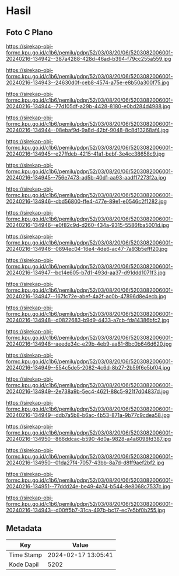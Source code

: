 # Hasil

## Foto C Plano

https://sirekap-obj-formc.kpu.go.id/c1b6/pemilu/pdpr/52/03/08/20/06/5203082006001-20240216-134942--387a4288-428d-46ad-b394-f79cc255a559.jpg

https://sirekap-obj-formc.kpu.go.id/c1b6/pemilu/pdpr/52/03/08/20/06/5203082006001-20240216-134943--24630d0f-ceb8-4574-a75e-e8b50a300f75.jpg

https://sirekap-obj-formc.kpu.go.id/c1b6/pemilu/pdpr/52/03/08/20/06/5203082006001-20240216-134944--77d105df-a29b-4428-8180-e0bd284d4988.jpg

https://sirekap-obj-formc.kpu.go.id/c1b6/pemilu/pdpr/52/03/08/20/06/5203082006001-20240216-134944--08ebaf9d-9a8d-42bf-9048-8c8d13268af4.jpg

https://sirekap-obj-formc.kpu.go.id/c1b6/pemilu/pdpr/52/03/08/20/06/5203082006001-20240216-134945--e27ffdeb-4215-41a1-bebf-3e4cc38658c9.jpg

https://sirekap-obj-formc.kpu.go.id/c1b6/pemilu/pdpr/52/03/08/20/06/5203082006001-20240216-134945--756e7473-ad5b-40d1-aa93-aadf17273f2a.jpg

https://sirekap-obj-formc.kpu.go.id/c1b6/pemilu/pdpr/52/03/08/20/06/5203082006001-20240216-134946--cbd56800-ffe4-477e-89e1-e0546c2f1282.jpg

https://sirekap-obj-formc.kpu.go.id/c1b6/pemilu/pdpr/52/03/08/20/06/5203082006001-20240216-134946--e0f82c9d-d260-434a-9315-5586fba5001d.jpg

https://sirekap-obj-formc.kpu.go.id/c1b6/pemilu/pdpr/52/03/08/20/06/5203082006001-20240216-134946--0894ec04-16e4-4de6-ac47-7a93b5efff20.jpg

https://sirekap-obj-formc.kpu.go.id/c1b6/pemilu/pdpr/52/03/08/20/06/5203082006001-20240216-134947--bc14e605-b7d1-493d-aa37-d91ddd1071f3.jpg

https://sirekap-obj-formc.kpu.go.id/c1b6/pemilu/pdpr/52/03/08/20/06/5203082006001-20240216-134947--167fc72e-abef-4a2f-ac0b-47896d8e4ecb.jpg

https://sirekap-obj-formc.kpu.go.id/c1b6/pemilu/pdpr/52/03/08/20/06/5203082006001-20240216-134948--d0822683-b9d9-4433-a7cb-fda14386bfc2.jpg

https://sirekap-obj-formc.kpu.go.id/c1b6/pemilu/pdpr/52/03/08/20/06/5203082006001-20240216-134948--aeede34c-e29b-4eb9-aa81-8bc0b646d620.jpg

https://sirekap-obj-formc.kpu.go.id/c1b6/pemilu/pdpr/52/03/08/20/06/5203082006001-20240216-134949--554c5de5-2082-4c6d-8b27-2b59f6e5bf04.jpg

https://sirekap-obj-formc.kpu.go.id/c1b6/pemilu/pdpr/52/03/08/20/06/5203082006001-20240216-134949--2e738a9b-5ec4-4621-88c5-921f7d04837d.jpg

https://sirekap-obj-formc.kpu.go.id/c1b6/pemilu/pdpr/52/03/08/20/06/5203082006001-20240216-134949--ddb7a5b8-b6ac-4b53-871a-9b77c9cdea58.jpg

https://sirekap-obj-formc.kpu.go.id/c1b6/pemilu/pdpr/52/03/08/20/06/5203082006001-20240216-134950--866ddcac-b590-4d0a-9828-a4a6098fd387.jpg

https://sirekap-obj-formc.kpu.go.id/c1b6/pemilu/pdpr/52/03/08/20/06/5203082006001-20240216-134950--01da27f4-7057-43bb-8a7d-d8ff9aef2bf2.jpg

https://sirekap-obj-formc.kpu.go.id/c1b6/pemilu/pdpr/52/03/08/20/06/5203082006001-20240216-134951--77ddd24e-be49-4a74-b544-8e8068c7537c.jpg

https://sirekap-obj-formc.kpu.go.id/c1b6/pemilu/pdpr/52/03/08/20/06/5203082006001-20240216-134943--d00ff5b7-31ca-497b-bc17-ec7e5bf0b255.jpg


## Metadata

| Key        | Value               |
| ---------- | ------------------- |
| Time Stamp | 2024-02-17 13:05:41 |
| Kode Dapil | 5202                |



